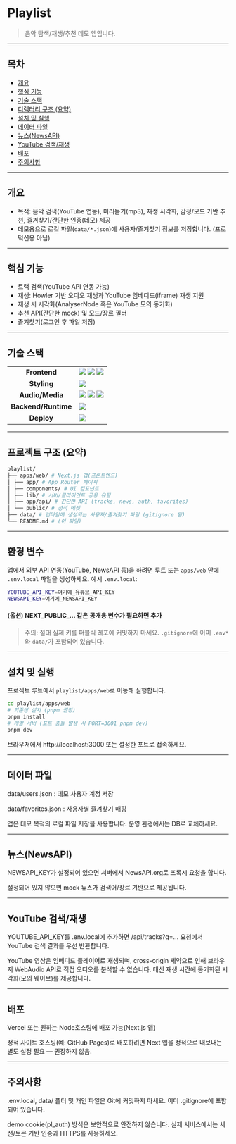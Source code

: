 # Playlist
> 음악 탐색/재생/추천 데모 앱입니다. 

---
## 목차

- [개요](#개요)
- [핵심 기능](#핵심-기능)
- [기술 스택](#기술-스택)
- [디렉터리 구조 (요약)](#프로젝트-구조-요약)
- [설치 및 실행](#설치-및-실행)
- [데이터 파일](#데이터-파일)
- [뉴스(NewsAPI)](#뉴스newsapi)
- [YouTube 검색/재생](#youtube-검색재생)
- [배포](#배포)
- [주의사항](#주의사항)


---
## 개요
- 목적: 음악 검색(YouTube 연동), 미리듣기(mp3), 재생 시각화, 감정/모드 기반 추천, 즐겨찾기/간단한 인증(데모) 제공  
- 데모용으로 로컬 파일(`data/*.json`)에 사용자/즐겨찾기 정보를 저장합니다. (프로덕션용 아님)


---
## 핵심 기능
- 트랙 검색(YouTube API 연동 가능)  
- 재생: Howler 기반 오디오 재생과 YouTube 임베디드(iframe) 재생 지원  
- 재생 시 시각화(AnalyserNode 혹은 YouTube 모의 동기화)  
- 추천 API(간단한 mock) 및 모드/장르 필터  
- 즐겨찾기(로그인 후 파일 저장)  


---
## 기술 스택

<table>
  <tr>
    <td align="center"><strong>Frontend</strong></td>
    <td>
      <img src="https://img.shields.io/badge/React-61DAFB?style=for-the-badge&logo=react&logoColor=black"/>
      <img src="https://img.shields.io/badge/TypeScript-3178C6?style=for-the-badge&logo=typescript&logoColor=white"/>
      <img src="https://img.shields.io/badge/Next.js-000000?style=for-the-badge&logo=nextdotjs&logoColor=white"/>
    </td>
  </tr>
  <tr>
    <td align="center"><strong>Styling</strong></td>
    <td>
      <img src="https://img.shields.io/badge/Tailwind_CSS-06B6D4?style=for-the-badge&logo=tailwindcss&logoColor=white"/>
    </td>
  </tr>
  <tr>
    <td align="center"><strong>Audio/Media</strong></td>
    <td>
      <img src="https://img.shields.io/badge/Howler.js-F7DF1E?style=for-the-badge&logo=javascript&logoColor=black"/>
      <img src="https://img.shields.io/badge/YouTube-FF0000?style=for-the-badge&logo=youtube&logoColor=white"/>
      <img src="https://img.shields.io/badge/Web_Audio_API-563D7C?style=for-the-badge&logo=webaudio&logoColor=white"/>
    </td>
  </tr>
  <tr>
    <td align="center"><strong>Backend/Runtime</strong></td>
    <td>
      <img src="https://img.shields.io/badge/Node.js-339933?style=for-the-badge&logo=nodedotjs&logoColor=white"/>
    </td>
  </tr>
  <tr>
    <td align="center"><strong>Deploy</strong></td>
    <td>
      <img src="https://img.shields.io/badge/Vercel-000000?style=for-the-badge&logo=vercel&logoColor=white"/>
    </td>
  </tr>
</table>

---
## 프로젝트 구조 (요약)

```bash
playlist/
├── apps/web/ # Next.js 앱(프론트엔드)
│ ├── app/ # App Router 페이지
│ ├── components/ # UI 컴포넌트
│ ├── lib/ # 서버/클라이언트 공용 유틸
│ ├── app/api/ # 간단한 API (tracks, news, auth, favorites)
│ └── public/ # 정적 에셋
├── data/ # 런타임에 생성되는 사용자/즐겨찾기 파일 (gitignore 됨)
└── README.md # (이 파일)
```


---
## 환경 변수
앱에서 외부 API 연동(YouTube, NewsAPI 등)을 하려면 루트 또는 `apps/web` 안에 `.env.local` 파일을 생성하세요.
예시 `.env.local`:
```bash
YOUTUBE_API_KEY=여기에_유튜브_API_KEY
NEWSAPI_KEY=여기에_NEWSAPI_KEY
```

#### (옵션) NEXT_PUBLIC_... 같은 공개용 변수가 필요하면 추가

> 주의: 절대 실제 키를 퍼블릭 레포에 커밋하지 마세요. `.gitignore`에 이미 `.env*`와 `data/`가 포함되어 있습니다.

---
## 설치 및 실행

프로젝트 루트에서 `playlist/apps/web`로 이동해 실행합니다.

```bash
cd playlist/apps/web
# 의존성 설치 (pnpm 권장)
pnpm install
# 개발 서버 (포트 충돌 발생 시 PORT=3001 pnpm dev)
pnpm dev
```
브라우저에서 http://localhost:3000 또는 설정한 포트로 접속하세요.

---
## 데이터 파일

data/users.json : 데모 사용자 계정 저장

data/favorites.json : 사용자별 즐겨찾기 매핑

앱은 데모 목적의 로컬 파일 저장을 사용합니다. 운영 환경에서는 DB로 교체하세요.

---
## 뉴스(NewsAPI)

NEWSAPI_KEY가 설정되어 있으면 서버에서 NewsAPI.org로 프록시 요청을 합니다.

설정되어 있지 않으면 mock 뉴스가 검색어/장르 기반으로 제공됩니다.

---
## YouTube 검색/재생

YOUTUBE_API_KEY를 .env.local에 추가하면 /api/tracks?q=... 요청에서 YouTube 검색 결과를 우선 반환합니다.

YouTube 영상은 임베디드 플레이어로 재생되며, cross-origin 제약으로 인해 브라우저 WebAudio API로 직접 오디오를 분석할 수 없습니다. 대신 재생 시간에 동기화된 시각화(모의 웨이브)를 제공합니다.

---
## 배포

Vercel 또는 원하는 Node호스팅에 배포 가능(Next.js 앱)

정적 사이트 호스팅(예: GitHub Pages)로 배포하려면 Next 앱을 정적으로 내보내는 별도 설정 필요 — 권장하지 않음.

---
## 주의사항

.env.local, data/ 폴더 및 개인 파일은 Git에 커밋하지 마세요. 이미 .gitignore에 포함되어 있습니다.

demo cookie(pl_auth) 방식은 보안적으로 안전하지 않습니다. 실제 서비스에서는 세션/토큰 기반 인증과 HTTPS를 사용하세요.
